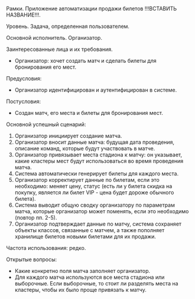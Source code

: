 Рамки. Приложение автоматизации продажи билетов !!!ВСТАВИТЬ НАЗВАНИЕ!!!. 

Уровень. Задача, определенная пользователем. 

Основной исполнитель. Организатор. 

Заинтересованные лица и их требования. 
-	Организатор: хочет создать матч и сделать билеты для бронирования его мест. 

Предусловия: 
-	Организатор идентифицирован и аутентифицирован в системе. 

Постусловия: 
-	Создан матч, его места и билеты для бронирования мест.

Основной успешный сценарий: 
1.	Организатор инициирует создание матча. 
2.	Организатор вносит данные матча: будущая дата проведения, описание команд, которые будут участвовать в матче. 
3.	Организатор привязывает места стадиона к матчу: он указывает, какие кластеры мест будут использоваться во время проведения матча. 
4.	Система автоматически генерирует билеты для каждого места. 
5.	Организатор корректирует данные по билетам, если это необходимо: меняет цену, статус (есть ли у билета скидка на покупку, является ли билет VIP - цена будет дороже обычного билета). 
6.	Система выводит общую сводку организатору по параметрам матча, которые организатор может поменять, если это необходимо (повтор пп. 2-5). 
7.	Организатор подтверждает данные по матчу, система сохраняет объекты классов, связанные с матчем, а также пополняет хранилище билетов новыми билетами для их продажи.

Частота использования: редко. 

Открытые вопросы: 
-	Какие конкретно поля матча заполняет организатор. 
-	Для каждого матча используются все места стадиона или выборочные. Если выборочные, то стоит ли разделять места на кластеры, чтобы их было проще привязать к матчу. 
